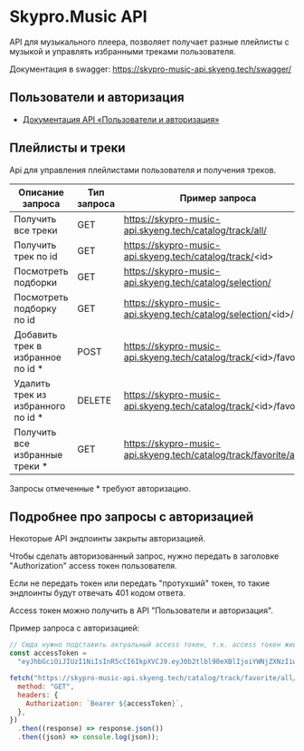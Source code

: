 # Skypro.Music API

API для музыкального плеера, позволяет получает разные плейлисты с музыкой и управлять избранными треками пользователя.

Документация в swagger:
https://skypro-music-api.skyeng.tech/swagger/

## Пользователи и авторизация

- [Документация API «Пользователи и авторизация»](./docs/AuthAPI.md)

## Плейлисты и треки

Api для управления плейлистами пользователя и получения треков.

| Описание запроса                    | Тип запроса | Пример запроса                                                     |
| ----------------------------------- | ----------- | ------------------------------------------------------------------ |
| Получить все треки                  | GET         | https://skypro-music-api.skyeng.tech/catalog/track/all/            |
| Получить трек по id                 | GET         | https://skypro-music-api.skyeng.tech/catalog/track/<id\>           |
| Посмотреть подборки                 | GET         | https://skypro-music-api.skyeng.tech/catalog/selection/            |
| Посмотреть подборку по id           | GET         | https://skypro-music-api.skyeng.tech/catalog/selection/<id\>/      |
| Добавить трек в избранное по id \*  | POST        | https://skypro-music-api.skyeng.tech/catalog/track/<id\>/favorite/ |
| Удалить трек из избранного по id \* | DELETE      | https://skypro-music-api.skyeng.tech/catalog/track/<id\>/favorite/ |
| Получить все избранные треки \*     | GET         | https://skypro-music-api.skyeng.tech/catalog/track/favorite/all/   |

Запросы отмеченные \* требуют авторизацию.

## Подробнее про запросы с авторизацией

Некоторые API эндпоинты закрыты авторизацией.

Чтобы сделать авторизованный запрос, нужно передать в заголовке "Authorization" access токен пользователя.

Если не передать токен или передать "протухший" токен, то такие эндпоинты будут отвечать 401 кодом ответа.

Access токен можно получить в API "Пользователи и авторизация".

Пример запроса с авторизацией:

```js
// Сюда нужно подставить актуальный access токен, т.к. access токен живет только 200 секунд
const accessToken =
  "eyJhbGciOiJIUzI1NiIsInR5cCI6IkpXVCJ9.eyJ0b2tlbl90eXBlIjoiYWNjZXNzIiwiZXhwIjoxNjkwOTcxMjcxLCJpYXQiOjE2OTA5NjAxMzEsImp0aSI6ImE4YzQ5NDNmOWNmNTRlZjI5NmFmNTMyOWUwODM4YWQ5IiwidXNlcl9pZCI6NzkyfQ.5n8YHTjsgAnYnc4gioyV1wPnxM2D16PS6c9kNhC-JoE";

fetch("https://skypro-music-api.skyeng.tech/catalog/track/favorite/all/", {
  method: "GET",
  headers: {
    Authorization: `Bearer ${accessToken}`,
  },
})
  .then((response) => response.json())
  .then((json) => console.log(json));
```
